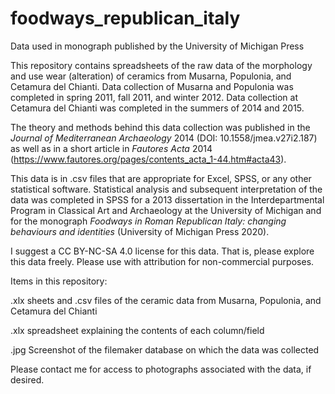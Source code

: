 # foodways_republican_italy
Data used in monograph published by the University of Michigan Press

This repository contains spreadsheets of the raw data of the morphology and use wear (alteration) of ceramics from Musarna, Populonia, and Cetamura del Chianti. Data collection of Musarna and Populonia was completed in spring 2011, fall 2011, and winter 2012. Data collection at Cetamura del Chianti was completed in the summers of 2014 and 2015.

The theory and methods behind this data collection was published in the <i>Journal of Mediterranean Archaeology</i> 2014 (DOI: 10.1558/jmea.v27i2.187) as well as in a short article in <i>Fautores Acta</i> 2014 (https://www.fautores.org/pages/contents_acta_1-44.htm#acta43). 

This data is in .csv files that are appropriate for Excel, SPSS, or any other statistical software. Statistical analysis and subsequent interpretation of the data was completed in SPSS for a 2013 dissertation in the Interdepartmental Program in Classical Art and Archaeology at the University of Michigan and for the monograph <i>Foodways in Roman Republican Italy: changing behaviours and identities</i> (University of Michigan Press 2020).

I suggest a CC BY-NC-SA 4.0 license for this data. That is, please explore this data freely. Please use with attribution for non-commercial purposes. 

Items in this repository:

.xlx sheets and .csv files of the ceramic data from Musarna, Populonia, and Cetamura del Chianti

.xlx spreadsheet explaining the contents of each column/field

.jpg Screenshot of the filemaker database on which the data was collected

Please contact me for access to photographs associated with the data, if desired.
